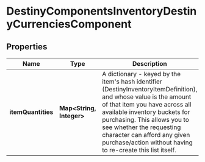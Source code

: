 
# DestinyComponentsInventoryDestinyCurrenciesComponent

## Properties
Name | Type | Description | Notes
------------ | ------------- | ------------- | -------------
**itemQuantities** | **Map&lt;String, Integer&gt;** | A dictionary - keyed by the item&#39;s hash identifier (DestinyInventoryItemDefinition), and whose value is the amount of that item you have across all available inventory buckets for purchasing.  This allows you to see whether the requesting character can afford any given purchase/action without having to re-create this list itself. |  [optional]




